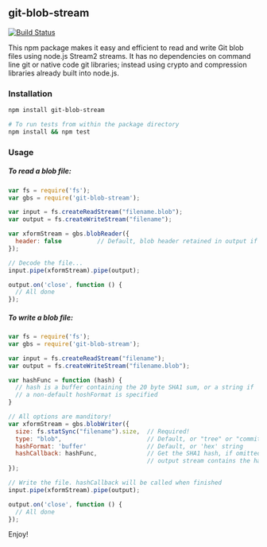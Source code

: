 ## git-blob-stream

[![Build Status](https://travis-ci.org/vsivsi/git-blob-stream.svg)](https://travis-ci.org/vsivsi/git-blob-stream)

This npm package makes it easy and efficient to read and write Git blob files using node.js Stream2 streams. It has no dependencies on command line git or native code git libraries; instead using crypto and compression libraries already built into node.js.

### Installation

```bash
npm install git-blob-stream

# To run tests from within the package directory
npm install && npm test
```

### Usage

##### To read a blob file:

```javascript
var fs = require('fs');
var gbs = require('git-blob-stream');

var input = fs.createReadStream("filename.blob");
var output = fs.createWriteStream("filename");

var xformStream = gbs.blobReader({
  header: false          // Default, blob header retained in output if truthy
});

// Decode the file...
input.pipe(xformStream).pipe(output);

output.on('close', function () {
  // All done
});
```

##### To write a blob file:

```javascript
var fs = require('fs');
var gbs = require('git-blob-stream');

var input = fs.createReadStream("filename");
var output = fs.createWriteStream("filename.blob");

var hashFunc = function (hash) {
  // hash is a buffer containing the 20 byte SHA1 sum, or a string if
  // a non-default hoshFormat is specified
}

// All options are manditory!
var xformStream = gbs.blobWriter({
  size: fs.statSync("filename").size,  // Required!
  type: "blob",                        // Default, or "tree" or "commit"
  hashFormat: 'buffer'                 // Default, or 'hex' string
  hashCallback: hashFunc,              // Get the SHA1 hash, if omitted
                                       // output stream contains the hash
});

// Write the file. hashCallback will be called when finished
input.pipe(xformStream).pipe(output);

output.on('close', function () {
  // All done
});
```

Enjoy!
